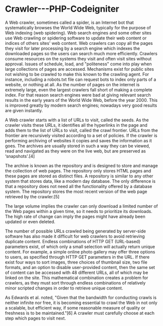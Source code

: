 # Crawler---PHP-Codeigniter
A Web crawler, sometimes called a spider, is an Internet bot that systematically browses the World Wide Web, 
typically for the purpose of Web indexing (web spidering).  Web search engines and some other sites use 
Web crawling or spidering software to update their web content or indices of others sites' web content. 
Web crawlers can copy all the pages they visit for later processing by a search engine which indexes the downloaded pages 
so the users can search much more efficiently.  Crawlers consume resources on the systems they visit and often visit sites 
without approval. Issues of schedule, load, and "politeness" come into play when large collections of pages are accessed. 
Mechanisms exist for public sites not wishing to be crawled to make this known to the crawling agent. For instance, including a robots.txt 
file can request bots to index only parts of a website, or nothing at all.  As the number of pages on the internet is extremely large, 
even the largest crawlers fall short of making a complete index. For that reason search engines were bad at giving relevant search results 
in the early years of the World Wide Web, before the year 2000. This is improved greatly by modern search engines; nowadays very good 
results are given instantly.


A Web crawler starts with a list of URLs to visit, called the seeds. As the crawler visits these URLs, it identifies all the hyperlinks in the page and adds them to the list of URLs to visit, called the crawl frontier. URLs from the frontier are recursively visited according to a set of policies. If the crawler is performing archiving of websites it copies and saves the information as it goes. The archives are usually stored in such a way they can be viewed, read and navigated as they were on the live web, but are preserved as ‘snapshots'.[4]

The archive is known as the repository and is designed to store and manage the collection of web pages. The repository only stores HTML pages and these pages are stored as distinct files. A repository is similar to any other system that stores data, like a modern day database. The only difference is that a repository does not need all the functionality offered by a database system. The repository stores the most recent version of the web page retrieved by the crawler.[5]

The large volume implies the crawler can only download a limited number of the Web pages within a given time, so it needs to prioritize its downloads. The high rate of change can imply the pages might have already been updated or even deleted.

The number of possible URLs crawled being generated by server-side software has also made it difficult for web crawlers to avoid retrieving duplicate content. Endless combinations of HTTP GET (URL-based) parameters exist, of which only a small selection will actually return unique content. For example, a simple online photo gallery may offer three options to users, as specified through HTTP GET parameters in the URL. If there exist four ways to sort images, three choices of thumbnail size, two file formats, and an option to disable user-provided content, then the same set of content can be accessed with 48 different URLs, all of which may be linked on the site. This mathematical combination creates a problem for crawlers, as they must sort through endless combinations of relatively minor scripted changes in order to retrieve unique content.

As Edwards et al. noted, "Given that the bandwidth for conducting crawls is neither infinite nor free, it is becoming essential to crawl the Web in not only a scalable, but efficient way, if some reasonable measure of quality or freshness is to be maintained."[6] A crawler must carefully choose at each step which pages to visit next.
